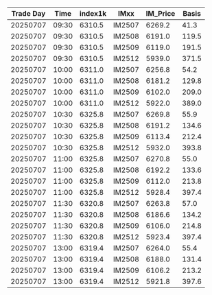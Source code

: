 | Trade Day  | Time | index1k | IMxx | IM_Price | Basis |
| ---------- | ---- | ------- | ---- | -------- | ----- |
| 20250707 | 09:30 | 6310.5 | IM2507 | 6269.2 | 41.3 |
| 20250707 | 09:30 | 6310.5 | IM2508 | 6191.0 | 119.5 |
| 20250707 | 09:30 | 6310.5 | IM2509 | 6119.0 | 191.5 |
| 20250707 | 09:30 | 6310.5 | IM2512 | 5939.0 | 371.5 |
| 20250707 | 10:00 | 6311.0 | IM2507 | 6256.8 | 54.2 |
| 20250707 | 10:00 | 6311.0 | IM2508 | 6181.2 | 129.8 |
| 20250707 | 10:00 | 6311.0 | IM2509 | 6102.0 | 209.0 |
| 20250707 | 10:00 | 6311.0 | IM2512 | 5922.0 | 389.0 |
| 20250707 | 10:30 | 6325.8 | IM2507 | 6269.8 | 55.9 |
| 20250707 | 10:30 | 6325.8 | IM2508 | 6191.2 | 134.6 |
| 20250707 | 10:30 | 6325.8 | IM2509 | 6113.4 | 212.4 |
| 20250707 | 10:30 | 6325.8 | IM2512 | 5932.0 | 393.8 |
| 20250707 | 11:00 | 6325.8 | IM2507 | 6270.8 | 55.0 |
| 20250707 | 11:00 | 6325.8 | IM2508 | 6192.2 | 133.6 |
| 20250707 | 11:00 | 6325.8 | IM2509 | 6112.0 | 213.8 |
| 20250707 | 11:00 | 6325.8 | IM2512 | 5928.4 | 397.4 |
| 20250707 | 11:30 | 6320.8 | IM2507 | 6263.8 | 57.0 |
| 20250707 | 11:30 | 6320.8 | IM2508 | 6186.6 | 134.2 |
| 20250707 | 11:30 | 6320.8 | IM2509 | 6106.0 | 214.8 |
| 20250707 | 11:30 | 6320.8 | IM2512 | 5923.4 | 397.4 |
| 20250707 | 13:00 | 6319.4 | IM2507 | 6264.0 | 55.4 |
| 20250707 | 13:00 | 6319.4 | IM2508 | 6188.0 | 131.4 |
| 20250707 | 13:00 | 6319.4 | IM2509 | 6106.2 | 213.2 |
| 20250707 | 13:00 | 6319.4 | IM2512 | 5921.8 | 397.6 |
